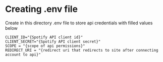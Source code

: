 # Creating .env file

Create in this directory .env file to store api credentials with filled values below

```
CLIENT_ID="{Spotify API client id}"
CLIENT_SECRET="{Spotify API client secret}"
SCOPE = "{scope of api permissions}"
REDIRECT_URI = "{redirect uri that redirects to site after connecting account to api}"
```
